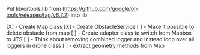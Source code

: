 Put lib\ortools.lib from (https://github.com/google/or-tools/releases/tag/v6.7.2) into lib.

[X] - Create Map class
[X] - Create ObstacleService
[ ] - Make it possible to delete obstacle from map
[ ] - Create adapter class to switch from Mapbox to JTS
[ ] - Think about removing combined logger and instead loop over all loggers in drone class
[ ] - extract geometry methods from Map